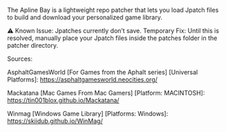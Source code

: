 The Apline Bay is a lightweight repo patcher that lets you load Jpatch files to build and download your personalized game library.

⚠️ Known Issue: Jpatches currently don’t save.
Temporary Fix: Until this is resolved, manually place your Jpatch files inside the patches folder in the patcher directory.

Sources:

AsphaltGamesWorld [For Games from the Aphalt series] [Universal Platforms]: 
https://asphaltgamesworld.neocities.org/

Mackatana [Mac Games From Mac Gamers] [Platform: MACINTOSH]: 
https://tin001blox.github.io/Mackatana/

Winmag [Windows Game Library] [Platforms: Windows]: 
https://skiidub.github.io/WinMag/
